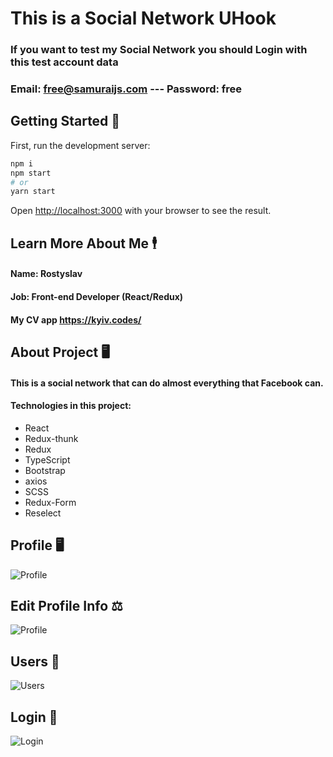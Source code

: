 # This is a Social Network UHook

### If you want to test my Social Network you should Login with this test account data
### Email: free@samuraijs.com --- Password: free

## Getting Started 🏁

First, run the development server:

```bash
npm i
npm start
# or
yarn start
```

Open [http://localhost:3000](http://localhost:3000) with your browser to see the result.

## Learn More About Me 🕴️

#### Name: Rostyslav
#### Job: Front-end Developer (React/Redux)
#### My CV app <https://kyiv.codes/>


## About Project 🖥️

#### This is a social network that can do almost everything that Facebook can.

#### Technologies in this project:

  * React
  * Redux-thunk
  * Redux
  * TypeScript
  * Bootstrap
  * axios
  * SCSS
  * Redux-Form
  * Reselect
  
  ## Profile 🖥️
  
  ![Profile](https://cdn1.savepice.ru/uploads/2020/9/15/c432278a50753ec02fb0865f4375cd2b-full.jpg)
  
  ## Edit Profile Info ⚖️
  
  ![Profile](https://cdn1.savepice.ru/uploads/2020/9/15/91d9f042668bfe849feb245457cc44c5-full.jpg)
 
  ## Users 🧔
  ![Users](https://cdn1.savepice.ru/uploads/2020/9/14/410f671f64cb03a74e6bf713502d770d-full.jpg)
  
  ## Login 🚩
  ![Login](https://cdn1.savepice.ru/uploads/2020/9/12/bd49962fbce015fda9e7141138a00b60-full.jpg)
